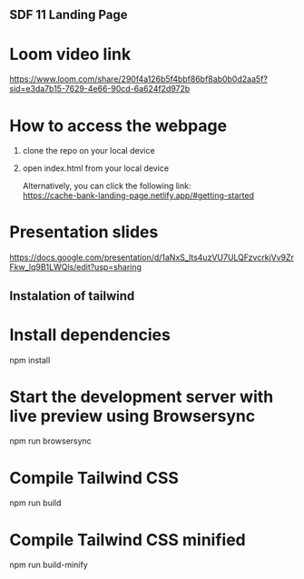 ## SDF 11 Landing Page

# Loom video link
https://www.loom.com/share/290f4a126b5f4bbf86bf8ab0b0d2aa5f?sid=e3da7b15-7629-4e66-90cd-6a624f2d972b

# How to access the webpage

1. clone the repo on your local device
2. open index.html from your local device

   Alternatively, you can click the following link:<br>
 https://cache-bank-landing-page.netlify.app/#getting-started <br>

# Presentation slides
https://docs.google.com/presentation/d/1aNxS_lts4uzVU7ULQFzvcrkjVv9ZrFkw_lq9B1LWQls/edit?usp=sharing


## Instalation of tailwind
# Install dependencies
npm install

# Start the development server with live preview using Browsersync
npm run browsersync

# Compile Tailwind CSS
npm run build

# Compile Tailwind CSS minified
npm run build-minify


